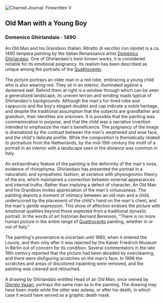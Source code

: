 <div class="artwork-of-the-day">
  <div class="container">
    <div class="img-wrapper">
      <img
        src="https://uploads7.wikiart.org/images/domenico-ghirlandaio/old-man-with-a-young-boy.jpg!Large.jpg"
        alt="Charred Journal: Firewritten V" />
    </div>
    <div class="artwork-detail">
      <div class="artwork-origin"> 
        <h2 class="artwork-name">Old Man with a Young Boy</h2>
        <h3 class="artist">
          Domenico Ghirlandaio
                    ·  1490
        </h3>
      </div>
      <p class="description">
        <span class="artwork-description-text ng-binding" ng-bind-html="viewModel.ArtworkOfTheDay.Description | unsafe">An Old Man and his Grandson (Italian: Ritratto di vecchio con nipote) is a ca. 1490 tempera painting by the Italian Renaissance artist <a target="_blank" href="/en/domenico-ghirlandaio">Domenico Ghirlandaio</a>. One of Ghirlandaio's best-known works, it is considered notable for its emotional poignancy. Its realism has been described as unique among the portraits of the <a target="_blank" href="/en/artists-by-art-movement/proto-renaissance">Quattrocento</a>.
<br>
<br>The picture portrays an older man in a red robe, embracing a young child who is also wearing red. They sit in an interior, illuminated against a darkened wall. Behind them at right is a window through which can be seen a generalized landscape, its uneven terrain and winding roads typical of Ghirlandaio's backgrounds. Although the man's fur-lined robe and cappuccio and the boy's elegant doublet and cap indicate a noble heritage, and despite the traditional assumption that the subjects are grandfather and grandson, their identities are unknown. It is possible that the painting was commemorative in purpose, and that the child was a narrative invention intended to emphasize the man's beneficence. The poignancy of the image is dramatized by the contrast between the man's weathered and wise face, and the child's delicate profile. While the composition is thematically related to portraiture from the Netherlands, by the mid-15th century the motif of a portrait in an interior with a landscape seen in the distance was common in Italy.
<br>
<br>An extraordinary feature of the painting is the deformity of the man's nose, evidence of rhinophyma. Ghirlandaio has presented the portrait in a naturalistic and sympathetic fashion, at variance with physiognomic theory of the era, which maintained a connection between external appearances and internal truths. Rather than implying a defect of character, An Old Man and his Grandson invites appreciation of the man's virtuousness. The painting depicts a moment of intimacy between an old man and a child, underscored by the placement of the child's hand on the man's chest, and the man's gentle expression. This show of affection endows the picture with emotional qualities beyond those expected from a traditional dynastic portrait. In the words of art historian Bernard Berenson, "There is no more human picture in the entire range of <a target="_blank" href="/en/artists-by-art-movement/proto-renaissance">Quattrocento</a> painting, whether in or out of Italy."
<br>
<br>The painting's provenance is uncertain until 1880, when it entered the Louvre, and then only after it was rejected by the Kaiser Friedrich Museum in Berlin out of concern for its condition. Several commentators in the late 19th century reported that the picture had been abraded by overcleaning, and there were disfiguring scratches on the man's face. In 1996 the scratches and areas of discolored inpainting were removed, and the painting was cleaned and retouched.
<br>
<br>A drawing by Ghirlandaio entitled Head of an Old Man, once owned by <a target="_blank" href="/en/giorgio-vasari">Giorgio Vasari</a>, portrays the same man as in the painting. The drawing may have been made while the sitter was asleep, or after his death, in which case it would have served as a graphic death mask.</span>
                        <div class="text-shadow-container" ng-show="showShadow" style=""></div>
      </p>
    </div>
  </div>

</div>
